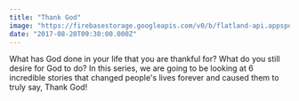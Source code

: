 ```yaml
---
title: "Thank God"
image: "https://firebasestorage.googleapis.com/v0/b/flatland-api.appspot.com/o/series%2F0e706e2d-b776-4a3d-9dd2-a13c1a51b1ba?alt=media&token=b26f661a-9a98-418c-bee7-f3307ad1ade0"
date: "2017-08-20T09:30:00.000Z"
---
```

What has God done in your life that you are thankful for?  What do you still desire for God to do?  In this series, we are going to be looking at 6 incredible stories that changed people's lives forever and caused them to truly say, Thank God!